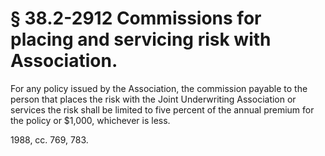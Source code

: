 # § 38.2-2912 Commissions for placing and servicing risk with Association.

<p>For any policy issued by the Association, the commission payable to the person that places the risk with the Joint Underwriting Association or services the risk shall be limited to five percent of the annual premium for the policy or $1,000, whichever is less.</p><p>1988, cc. 769, 783.</p>